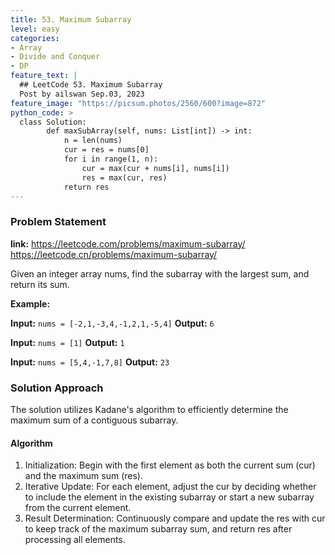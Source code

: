 ```yaml
---
title: 53. Maximum Subarray
level: easy
categories:
- Array  
- Divide and Conquer
- DP
feature_text: |
  ## LeetCode 53. Maximum Subarray
  Post by ailswan Sep.03, 2023
feature_image: "https://picsum.photos/2560/600?image=872"
python_code: >
  class Solution:
        def maxSubArray(self, nums: List[int]) -> int:
            n = len(nums)
            cur = res = nums[0]
            for i in range(1, n):
                cur = max(cur + nums[i], nums[i])
                res = max(cur, res)
            return res
---
```


### Problem Statement
**link:**
https://leetcode.com/problems/maximum-subarray/
https://leetcode.cn/problems/maximum-subarray/

Given an integer array nums, find the subarray with the largest sum, and return its sum.

**Example:**

**Input:** `nums = [-2,1,-3,4,-1,2,1,-5,4]`
**Output:** `6`

**Input:** `nums = [1]`
**Output:** `1`

**Input:** `nums = [5,4,-1,7,8]`
**Output:** `23`


### Solution Approach
The solution utilizes Kadane's algorithm to efficiently determine the maximum sum of a contiguous subarray.
 

#### Algorithm

1. Initialization: Begin with the first element as both the current sum (cur) and the maximum sum (res).
2. Iterative Update: For each element, adjust the cur by deciding whether to include the element in the existing subarray or start a new subarray from the current element.
3. Result Determination: Continuously compare and update the res with cur to keep track of the maximum subarray sum, and return res after processing all elements.
